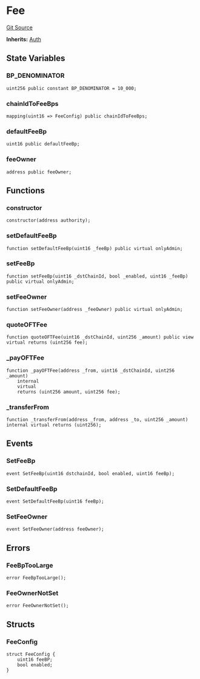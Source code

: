 # Fee
[Git Source](https://github.com/manifoldfinance/mevETH2/blob/b0e2069a5fc2dbba164002d348bd88f3539a53df/src/layerZero/oft/Fee.sol)

**Inherits:**
[Auth](/src/libraries/Auth.sol/contract.Auth.md)


## State Variables
### BP_DENOMINATOR

```solidity
uint256 public constant BP_DENOMINATOR = 10_000;
```


### chainIdToFeeBps

```solidity
mapping(uint16 => FeeConfig) public chainIdToFeeBps;
```


### defaultFeeBp

```solidity
uint16 public defaultFeeBp;
```


### feeOwner

```solidity
address public feeOwner;
```


## Functions
### constructor


```solidity
constructor(address authority);
```

### setDefaultFeeBp


```solidity
function setDefaultFeeBp(uint16 _feeBp) public virtual onlyAdmin;
```

### setFeeBp


```solidity
function setFeeBp(uint16 _dstChainId, bool _enabled, uint16 _feeBp) public virtual onlyAdmin;
```

### setFeeOwner


```solidity
function setFeeOwner(address _feeOwner) public virtual onlyAdmin;
```

### quoteOFTFee


```solidity
function quoteOFTFee(uint16 _dstChainId, uint256 _amount) public view virtual returns (uint256 fee);
```

### _payOFTFee


```solidity
function _payOFTFee(address _from, uint16 _dstChainId, uint256 _amount)
    internal
    virtual
    returns (uint256 amount, uint256 fee);
```

### _transferFrom


```solidity
function _transferFrom(address _from, address _to, uint256 _amount) internal virtual returns (uint256);
```

## Events
### SetFeeBp

```solidity
event SetFeeBp(uint16 dstchainId, bool enabled, uint16 feeBp);
```

### SetDefaultFeeBp

```solidity
event SetDefaultFeeBp(uint16 feeBp);
```

### SetFeeOwner

```solidity
event SetFeeOwner(address feeOwner);
```

## Errors
### FeeBpTooLarge

```solidity
error FeeBpTooLarge();
```

### FeeOwnerNotSet

```solidity
error FeeOwnerNotSet();
```

## Structs
### FeeConfig

```solidity
struct FeeConfig {
    uint16 feeBP;
    bool enabled;
}
```


